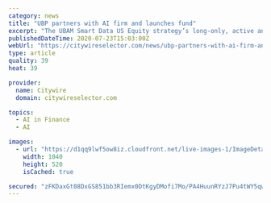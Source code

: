 ```yaml
---
category: news
title: "UBP partners with AI firm and launches fund"
excerpt: "The UBAM Smart Data US Equity strategy’s long-only, active and systematic approach is based on QuantCube Technology’s big data analysis."
publishedDateTime: 2020-07-23T15:03:00Z
webUrl: "https://citywireselector.com/news/ubp-partners-with-ai-firm-and-launches-fund/a1383698"
type: article
quality: 39
heat: 39

provider:
  name: Citywire
  domain: citywireselector.com

topics:
  - AI in Finance
  - AI

images:
  - url: "https://d1qq9lwf5ow8iz.cloudfront.net/live-images-1/ImageDetail_406de6a1-3e54-4490-88d6-15ef934d2405_Large"
    width: 1040
    height: 520
    isCached: true

secured: "zFKDaxGt08DxGS851bb3RIemx0DtKgyDMofi7Mo/PA4HuunRYzJ7Pu4tWY5qwq/4Jg1KCUokR2xKJyFzmqKpTuAgM3OP+ICNy5/nQrhtx7Ov3SjGcpK/d8DcxFp0o846ZRw6FW/csBy7AB61c+0TjSnGjCnrBydVnIbm1rgom7QQuX/ude0VBNsXmuSET1Qis0czhDD80QE6IAjaorF8lYuYWdbGz6J0w2fqVJn7jyquWGlhU9gdLOBA5wlkpjnAKOyq6C6Zy5X5IaKCjXDDVSHayLt4N/zuVkDV8t3+1ZJy4+qAwEU/+1ljITRPZ9MIM3ABj3U1e86TO5K0g47Siw==;1DMTTpWAVnZtFUu3MvfJOA=="
---
```



